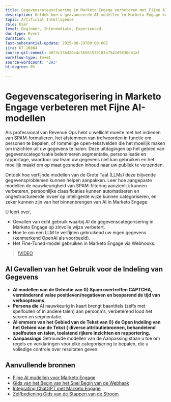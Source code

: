 ```yaml
---
title: Gegevenscategorisering in Marketo Engage verbeteren met Fijne AI-modellen
description: Ontdek hoe u geavanceerde AI-modellen in Marketo Engage kunt gebruiken voor het detecteren van spam, het aanpassen van taaktitels aan persona's en het categoriseren van open tekstvelden met websites.
topic: Artificial Intelligence
role: User
level: Beginner, Intermediate, Experienced
doc-type: Event
duration: 0
last-substantial-update: 2025-08-29T00:00:00Z
jira: KT-18864
source-git-commit: b8f3c336420c4c56561539183e7542d9830eb1af
workflow-type: tm+mt
source-wordcount: '293'
ht-degree: 0%

---
```



# Gegevenscategorisering in Marketo Engage verbeteren met Fijne AI-modellen

Als professional van Revenue Ops hebt u wellicht moeite met het indienen van SPAM-formulieren, het afstemmen van trefwoorden in functie om personen te bepalen, of rommelige open-tekstvelden die het moeilijk maken om inzichten uit uw gegevens te halen. Deze uitdagingen op het gebied van gegevenscategorisatie belemmeren segmentatie, personalisatie en rapportage, waardoor uw team uw gegevens niet kan gebruiken en het moeilijk maakt om op maat gesneden inhoud naar uw publiek te verzenden.

Ontdek hoe verfijnde modellen van de Grote Taal (LLMs) deze blijvende gegevensproblemen kunnen helpen aanpakken. Leer hoe aangepaste modellen de nauwkeurigheid van SPAM-filtering aanzienlijk kunnen verbeteren, persoonlijke classificaties kunnen automatiseren en ongestructureerde invoer op intelligente wijze kunnen categoriseren, en zeker kunnen zijn van het binnenbrengen van AI in Marketo Engage.

U leert over,

* Gevallen van echt gebruik waarbij AI de gegevenscategorisering in Marketo Engage op zinvolle wijze verbetert.
* Hoe te om een LLM te verfijnen gebruikend uw eigen gegevens (kenmerkend OpenAI als voorbeeld).
* Het Fine-Tuned-model gebruiken in Marketo Engage via Webhooks.

>[!VIDEO](https://video.tv.adobe.com/v/3471388/?learn=on&enablevpops)

## AI Gevallen van het Gebruik voor de Indeling van Gegevens

* **AI modellen van de Detectie van 0&rbrace; Spam overtreffen CAPTCHA, verminderend valse positieven/negatieven en besparend de tijd van verkoopteams.**
* **Persona die** AI nauwkeurig in kaart brengt baantitels (zelfs met spelfouten of in andere talen) aan persona&#39;s, verbeterend lood het scoren en segmentatie.
* **AI emmers van het Gebied van de Tekst van 0&rbrace; de Open Indeling van het Gebied van de Tekst &lbrace; diverse attributiebronnen, behandelend spelfouten en talen, toelatend rijkere inzichten en rapportering.**
* **Aanpassings** Getrouwde modellen van de Aanpassing staan u toe om regels en verklaringen voor elke categorisering te bepalen, die u volledige controle over resultaten geven.


## Aanvullende bronnen

* [ Fijne AI modellen voor Marketo Engage ](https://nation.marketo.com/t5/champion-program-blogs/fine-tuned-ai-models-for-marketo/ba-p/357019)
* [ Gids van het Begin van het Snel Begin van de Webhaak ](https://nation.marketo.com/t5/champion-program-blogs/webhook-quick-start-guide/ba-p/345717#M2640)
* [ Integrating ChatGPT met Marketo Engage ](https://nation.marketo.com/t5/champion-program-blogs/integrating-chatgpt-with-marketo/ba-p/346886)
* [ Zelfbediening Gids van de Stappen van de Stroom ](https://nation.marketo.com/t5/champion-program-blogs/self-service-flow-steps-guide/ba-p/357008)